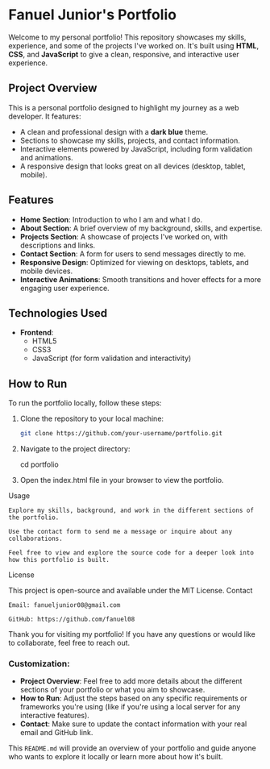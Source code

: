 # Fanuel Junior's Portfolio

Welcome to my personal portfolio! This repository showcases my skills, experience, and some of the projects I've worked on. It's built using **HTML**, **CSS**, and **JavaScript** to give a clean, responsive, and interactive user experience.

## Project Overview

This is a personal portfolio designed to highlight my journey as a web developer. It features:
- A clean and professional design with a **dark blue** theme.
- Sections to showcase my skills, projects, and contact information.
- Interactive elements powered by JavaScript, including form validation and animations.
- A responsive design that looks great on all devices (desktop, tablet, mobile).

## Features

- **Home Section**: Introduction to who I am and what I do.
- **About Section**: A brief overview of my background, skills, and expertise.
- **Projects Section**: A showcase of projects I've worked on, with descriptions and links.
- **Contact Section**: A form for users to send messages directly to me.
- **Responsive Design**: Optimized for viewing on desktops, tablets, and mobile devices.
- **Interactive Animations**: Smooth transitions and hover effects for a more engaging user experience.

## Technologies Used

- **Frontend**:
  - HTML5
  - CSS3
  - JavaScript (for form validation and interactivity)
  
## How to Run

To run the portfolio locally, follow these steps:

1. Clone the repository to your local machine:
   ```bash
   git clone https://github.com/your-username/portfolio.git

2. Navigate to the project directory:

    cd portfolio

3. Open the index.html file in your browser to view the portfolio.

  Usage

    Explore my skills, background, and work in the different sections of the portfolio.

    Use the contact form to send me a message or inquire about any collaborations.

    Feel free to view and explore the source code for a deeper look into how this portfolio is built.

 License

 This project is open-source and available under the MIT License.
  Contact

    Email: fanueljunior08@gmail.com

    GitHub: https://github.com/fanuel08

  Thank you for visiting my portfolio! If you have any questions or would like to collaborate, feel free to reach out.



### Customization:
- **Project Overview**: Feel free to add more details about the different sections of your portfolio or what you aim to showcase.
- **How to Run**: Adjust the steps based on any specific requirements or frameworks you're using (like if you're using a local server for any interactive features).
- **Contact**: Make sure to update the contact information with your real email and GitHub link.

This `README.md` will provide an overview of your portfolio and guide anyone who wants to explore it locally or learn more about how it's built.
